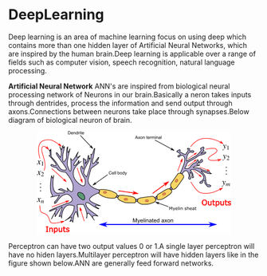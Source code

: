 # DeepLearning
Deep learning is an area of machine learning focus on using deep which contains more than one hidden layer of Artificial Neural Networks, which are inspired by the human brain.Deep learning is applicable over a range of fields such as computer vision, speech recognition, natural language processing.

**Artificial Neural Network**
ANN's are inspired from biological neural processing network of Neurons in our brain.Basically a neron takes inputs through dentrides, process the information and send output through axons.Connections between neurons take place through synapses.Below diagram of biological neuron of brain.                        
         <p align="center">![Screenshot](images/Neuron.png)</p>                            

Perceptron can have two output values 0 or 1.A single layer perceptron will have no hiden layers.Multilayer perceptron will have hidden layers like in the figure shown below.ANN are generally feed forward networks.

